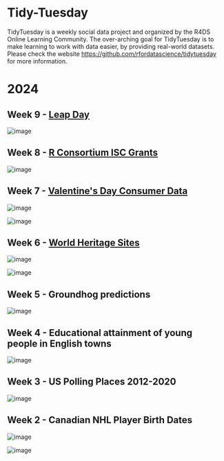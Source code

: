 # Tidy-Tuesday

TidyTuesday is a weekly social data project and organized by the R4DS Online Learning Community. The over-arching goal for TidyTuesday is to make learning to work with data easier, by providing real-world datasets.
Please check the website https://github.com/rfordatascience/tidytuesday for more information.

# 2024

## Week 9 - [Leap Day](https://github.com/yaziciceyda/Tidy-Tuesday/tree/main/2024/Week%209)

![image](https://github.com/yaziciceyda/Tidy-Tuesday/blob/main/2024/Week%209/Week9.png)

## Week 8 - [R Consortium ISC Grants](https://github.com/yaziciceyda/Tidy-Tuesday/tree/main/2024/Week%208)

![image](https://github.com/yaziciceyda/Tidy-Tuesday/blob/main/2024/Week%208/Week8.png)

## Week 7 - [Valentine's Day Consumer Data](https://github.com/yaziciceyda/Tidy-Tuesday/tree/main/2024/Week%207) 

![image](https://github.com/yaziciceyda/Tidy-Tuesday/blob/main/2024/Week%207/Week7.png)

![image](https://github.com/yaziciceyda/Tidy-Tuesday/blob/main/2024/Week%207/Week7_v2.png)

## Week 6 - [World Heritage Sites](https://github.com/yaziciceyda/Tidy-Tuesday/tree/main/2024/Week%206)

![image](https://github.com/yaziciceyda/Tidy-Tuesday/blob/main/2024/Week%206/Week6.png) 

![image](https://github.com/yaziciceyda/Tidy-Tuesday/blob/main/2024/Week%206/Week6_v2.png)

## Week 5 - Groundhog predictions

![image](https://github.com/yaziciceyda/Tidy-Tuesday/blob/main/2024/Week%205/Week5.png)

## Week 4 - Educational attainment of young people in English towns

![image](https://github.com/yaziciceyda/Tidy-Tuesday/blob/main/2024/Week%204/Week4.png)

## Week 3 - US Polling Places 2012-2020

![image](https://github.com/yaziciceyda/Tidy-Tuesday/blob/main/2024/Week%203/Week3.png)

## Week 2 - Canadian NHL Player Birth Dates

![image](https://github.com/yaziciceyda/Tidy-Tuesday/blob/main/2024/Week%202/Week2.png)

![image](https://github.com/yaziciceyda/Tidy-Tuesday/blob/main/2024/Week%202_withTest/Week2_test.png)

